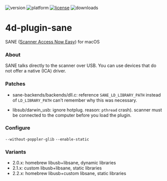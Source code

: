 ![version](https://img.shields.io/badge/version-19%2B-5682DF)
![platform](https://img.shields.io/static/v1?label=platform&message=mac-intel%20|%20mac-arm&color=blue)
[![license](https://img.shields.io/github/license/miyako/4d-plugin-sane)](LICENSE)
![downloads](https://img.shields.io/github/downloads/miyako/4d-plugin-sane/total)

# 4d-plugin-sane
SANE ([Scanner Access Now Easy](http://www.sane-project.org)) for macOS

### About

SANE talks directly to the scanner over USB. You can use devices that do not offer a native (ICA) driver.

### Patches

* sane-backends/backends/dll.c: reference ``SANE_LD_LIBRARY_PATH`` instead of ``LD_LIBRARY_PATH`` can't remember why this was necessary.

* libsub/darwin_usb: ignore hotplug. reason: ``pthread`` crash). scanner must be connected to the computer before you load the plugin.

### Configure

`--without-poppler-glib` `--enable-static`

### Variants

* 2.0.x: homebrew libusb+libsane, dynamic libraries
* 2.1.x: custom libusb+libsane, static libraries
* 2.2.x: homebrew libusb+custom libsane, static libraries
